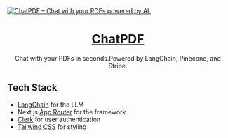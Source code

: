 <a href="">
  <img alt="ChatPDF – Chat with your PDFs powered by AI." src="">
  <h1 align="center">ChatPDF</h1>
</a>

<p align="center">
  Chat with your PDFs in seconds.Powered by LangChain, Pinecone, and Stripe.
</p>

<!-- <p align="center">
  <a href="#tech-stack"><strong>Tech Stack</strong></a> ·
  <a href="#deploy-your-own"><strong>Deploy Your Own</strong></a> ·
  <a href="#future-tasks"><strong>Future Tasks</strong></a>
</p>
<br/> -->

## Tech Stack

- [LangChain](https://python.langchain.com/en/latest/) for the LLM
- Next.js [App Router](https://nextjs.org/docs/app) for the framework
- [Clerk](https://clerk.dev/) for user authentication
- [Tailwind CSS](https://tailwindcss.com/) for styling
